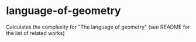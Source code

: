 # language-of-geometry
Calculates the complexity for "The language of geometry" (see README for the list of related works)  

